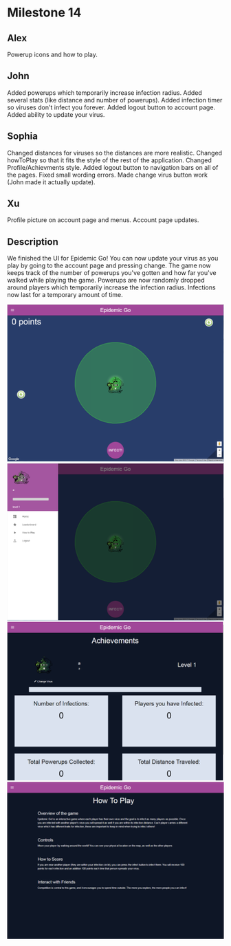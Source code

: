 # Milestone 14
## Alex
Powerup icons and how to play.
## John
Added powerups which temporarily increase infection radius.  Added several stats (like distance and number of powerups).  Added infection timer so viruses don't infect you forever.  Added logout button to account page.  Added ability to update your virus.
## Sophia
Changed distances for viruses so the distances are more realistic. Changed howToPlay so that it fits the style of the rest of the application. Changed Profile/Achievments style. Added logout button to navigation bars on all of the pages. Fixed small wording errors.
Made change virus button work (John made it actually update).
## Xu
Profile picture on account page and menus.  Account page updates.

## Description
We finished the UI for Epidemic Go!  You can now update your virus as you play by going to the account page and pressing change.  The game now keeps track of the number of powerups you've gotten and how far you've walked while playing the game.  Powerups are now randomly dropped around players which temporarily increase the infection radius.  Infections now last for a temporary amount of time.

![ScreenGrab](https://raw.githubusercontent.com/johnpallag/MashedPotatoRacoons/master/milestone14_1.png)
![ScreenGrab](https://raw.githubusercontent.com/johnpallag/MashedPotatoRacoons/master/milestone14_2.png)
![ScreenGrab](https://raw.githubusercontent.com/johnpallag/MashedPotatoRacoons/master/milestone14_3.png)
![ScreenGrab](https://raw.githubusercontent.com/johnpallag/MashedPotatoRacoons/master/milestone14_4.png)
